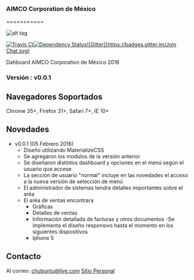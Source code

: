 ### AIMCO Corporation de México
===========

![alt tag](https://raw.github.com/dogfalo/materialize/master/images/materialize.gif)

[![Travis CI](https://travis-ci.org/Dogfalo/materialize.svg?branch=master)](https://travis-ci.org/Dogfalo/materialize)[![Dependency Status](https://david-dm.org/Dogfalo/materialize.svg)](https://david-dm.org/Dogfalo/materialize)[![Gitter](https://badges.gitter.im/Join Chat.svg)](https://gitter.im/Dogfalo/materialize?utm_source=badge&utm_medium=badge&utm_campaign=pr-badge&utm_content=badge)

Dahboard AIMCO Corporation de México 2016

### Versión : v0.0.1

## Navegadores Soportados
Chrome 35+, Firefox 31+, Safari 7+, IE 10+

## Novedades
- v0.0.1 (05 Febrero 2016)
  - Diseño utilizando MaterializeCSS
  - Se agregaron los modulos de la versión anterior
  - Se diseñaron distintos dashboard y opciones en el menú según el usuario que accese
  - La sección de usuario "normal" incluye en las novedades el acceso a la nueva versión de selección de menú
  - El administrador de sistemas tendra detalles importantes sobre el aréa
  - El aréa de ventas encontrara
    - Gráficas
    - Detalles de ventas
    - Información detallada de facturas y otros documentos
  -Se implementa el diseño responsivo hasta el momento en los siguientes dispositivos
    - Iphone 5

## Contacto
Al correo: chubuntu@live.com [Sitio Personal](http://chubuntuarc.github.io/)
